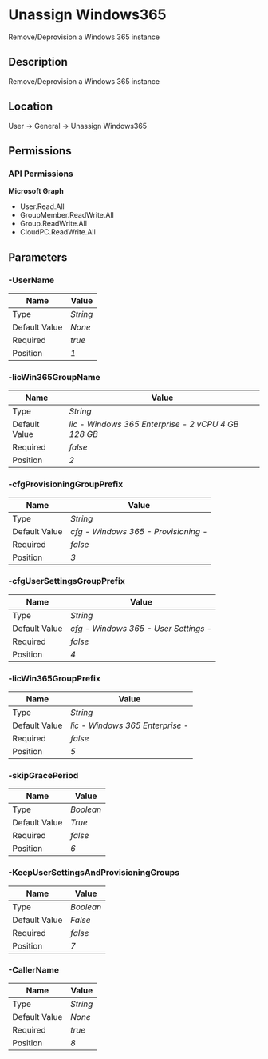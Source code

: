# Unassign Windows365

Remove/Deprovision a Windows 365 instance

## Description

Remove/Deprovision a Windows 365 instance

## Location

User &rarr; General &rarr; Unassign Windows365

## Permissions

### API Permissions

**Microsoft Graph**
- User.Read.All
- GroupMember.ReadWrite.All
- Group.ReadWrite.All
- CloudPC.ReadWrite.All

## Parameters

### -UserName

| Name | Value |
|---|---|
| Type | _String_ |
| Default Value | _None_ |
| Required | _true_ |
| Position | _1_ |

### -licWin365GroupName

| Name | Value |
|---|---|
| Type | _String_ |
| Default Value | _lic - Windows 365 Enterprise - 2 vCPU 4 GB 128 GB_ |
| Required | _false_ |
| Position | _2_ |

### -cfgProvisioningGroupPrefix

| Name | Value |
|---|---|
| Type | _String_ |
| Default Value | _cfg - Windows 365 - Provisioning -_ |
| Required | _false_ |
| Position | _3_ |

### -cfgUserSettingsGroupPrefix

| Name | Value |
|---|---|
| Type | _String_ |
| Default Value | _cfg - Windows 365 - User Settings -_ |
| Required | _false_ |
| Position | _4_ |

### -licWin365GroupPrefix

| Name | Value |
|---|---|
| Type | _String_ |
| Default Value | _lic - Windows 365 Enterprise -_ |
| Required | _false_ |
| Position | _5_ |

### -skipGracePeriod

| Name | Value |
|---|---|
| Type | _Boolean_ |
| Default Value | _True_ |
| Required | _false_ |
| Position | _6_ |

### -KeepUserSettingsAndProvisioningGroups

| Name | Value |
|---|---|
| Type | _Boolean_ |
| Default Value | _False_ |
| Required | _false_ |
| Position | _7_ |

### -CallerName

| Name | Value |
|---|---|
| Type | _String_ |
| Default Value | _None_ |
| Required | _true_ |
| Position | _8_ |


